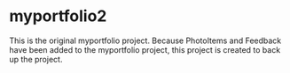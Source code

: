 # myportfolio2

This is the original myportfolio project. Because PhotoItems and Feedback have been added to the myportfolio project, this project is created to back up the project.

